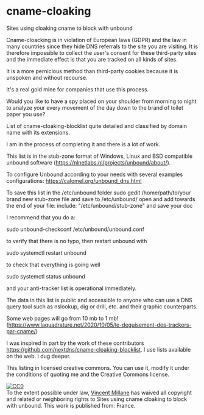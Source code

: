 # cname-cloaking
Sites using cloaking cname to block with unbound

Cname-cloacking is in violation of European laws (GDPR) and the law in many countries since they hide DNS referrals to the site you are visiting. It is therefore impossible to collect the user's consent for these third-party sites and the immediate effect is that you are tracked on all kinds of sites.

It is a more pernicious method than third-party cookies because it is unspoken and without recourse.
  
 It's a real gold mine for companies that use this process.
 
 Would you like to have a spy placed on your shoulder from morning to night to analyze your every movement of the day down to the brand of toilet paper you use?

 List of cname-cloaking-blocklist quite detailed and classified by domain name with its extensions.

I am in the process of completing it and there is a lot of work.

 This list is in the stub-zone format of Windows, Linux and BSD compatible unbound software (https://nlnetlabs.nl/projects/unbound/about/).
 
 To configure Unbound according to your needs with several examples configurations: https://calomel.org/unbound_dns.html
 
 To save this list in the /etc/unbound folder
sudo gedit /home/path/to/your brand new stub-zone file and save to /etc/unbound/
open and add towards the end of your file:
include: "/etc/unbound/stub-zone" and save your doc

 I recommend that you do a:

sudo unbound-checkconf /etc/unbound/unbound.conf

 to verify that there is no typo, then restart unbound with

 sudo systemctl restart unbound

 to check that everything is going well

 sudo systemctl status unbound

 and your anti-tracker list is operational immediately.

 The data in this list is public and accessible to anyone who can use a DNS query tool such as nslookup, dig or drill, etc. and their graphic counterparts.

 Some web pages will go from 10 mb to 1 mb! (https://www.laquadrature.net/2020/10/05/le-deguisement-des-trackers-par-cname/)

I was inspired in part by the work of these contributors https://github.com/nextdns/cname-cloaking-blocklist.
I use lists available on the web.
I dug deeper.
 
 This listing in licensed creative commons. You can use it, modify it under the conditions of quoting me and the Creative Commons license.
 
 <p xmlns:dct="http://purl.org/dc/terms/" xmlns:vcard="http://www.w3.org/2001/vcard-rdf/3.0#">
  <a rel="license"
     href="http://creativecommons.org/publicdomain/zero/1.0/">
    <img src="http://i.creativecommons.org/p/zero/1.0/88x31.png" style="border-style: none;" alt="CC0" />
  </a>
  <br />
  To the extent possible under law,
  <a rel="dct:publisher"
     href="https://github.com/Vincent-Millane/cname-cloaking">
    <span property="dct:title">Vincent Millane</span></a>
  has waived all copyright and related or neighboring rights to
  <span property="dct:title">Sites using cname cloaking to block with unbound</span>.
This work is published from:
<span property="vcard:Country" datatype="dct:ISO3166"
      content="FR" about="https://github.com/Vincent-Millane/cname-cloaking">
  France</span>.

